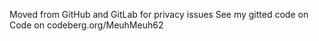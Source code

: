 Moved from GitHub and GitLab for privacy issues
See my gitted code on Code on codeberg.org/MeuhMeuh62
